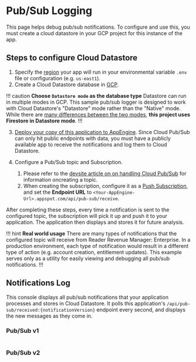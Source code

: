 # Pub/Sub Logging

This page helps debug pub/sub notifications. To configure and use this, you must create a cloud datastore in your GCP project for this instance of the app.

## Steps to configure Cloud Datastore

1. Specify the [region](https://cloud.google.com/about/locations#regions) your app will run in your environmental variable `.env` file or configuration  (e.g. `us-east1`).
2. Create a Cloud Datastore database in [GCP](https://console.cloud.google.com/datastore/databases). 

!!! caution **Choose `Datastore mode` as the database type**
Datastore can run in multiple modes in GCP. This sample pub/sub logger is designed to work with Cloud Datastore's "Datastore" mode rather than the "Native" mode. While there are [many differences between the two modes](https://cloud.google.com/datastore/docs/firestore-or-datastore#in_datastore_mode), **this project uses Firestore in Datastore mode**.
!!!

3. [Deploy your copy of this application to AppEngine](https://cloud.google.com/appengine/docs/standard/nodejs/building-app/deploying-web-service). Since Cloud Pub/Sub can only hit public endpoints with data, you must have a publicly available app to receive the notifications and log them to Cloud Datastore. 

4. Configure a Pub/Sub topic and Subscription. 
    1. Please refer to the [devsite article on on handling Cloud Pub/Sub](https://developers.google.com/news/reader-revenue/monetization/sell/handle-pub-sub) for information oncreating a topic.
    2. When creating the subscription, configure it as a [Push Subscription](https://cloud.google.com/pubsub/docs/create-push-subscription#create_a_push_subscription), and set the **Endpoint URL** to `<Your-AppEngine-Url>.appspot.com/api/pub-sub/receive`.

After completing these steps, every time a notification is sent to the configured topic, the subscription will pick it up and push it to your application. The application then displays and stores it for future analysis. 

!!! hint **Real world usage**
There are many types of notifications that the configured topic will receive from Reader Revenue Manager: Enterprise. In a production environment, each type of notification would result in a different type of action (e.g. account creation, entitlement updates). This example serves only as a utility for easily viewing and debugging all pub/sub notifications.
!!!

## Notifications Log

This console displays all pub/sub notifications that your application processes and stores in Cloud Datastore. It polls this application's `/api/pub-sub/received:{notificationVersion}` endpoint every second, and displays the new messages as they come in. 

<div id=notificationsContainer>

### Pub/Sub v1

<div id="notificationsLog-v1" style="overflow:scroll; max-height:500px;">
</div>

### Pub/Sub v2

<div id="notificationsLog-v2" style="overflow:scroll; max-height:500px;">
</div>

</div>
